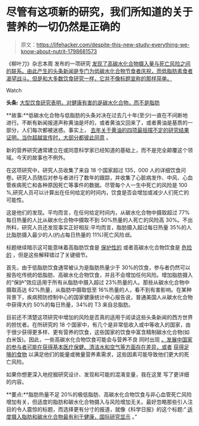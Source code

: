 # 尽管有这项新的研究，我们所知道的关于营养的一切仍然是正确的

> 原文：<https://lifehacker.com/despite-this-new-study-everything-we-know-about-nutrit-1798681573>

《柳叶刀》杂志本周 发布的一项研究 [发现了高碳水化合物摄入量与死亡风险之间的联系。由此产生的头条新闻是专门为低碳水化合物节食者庆祝，而低脂肪素食者渴望战斗。但是和大多数饮食研究一样，它并不像标题宣称的那样简单。](http://www.thelancet.com/journals/lancet/article/PIIS0140-6736(17)32252-3/fulltext) 

Watch

**头条:** [大型饮食研究表明，对健康有害的是碳水化合物，而不是脂肪](https://www.cbsnews.com/news/large-study-suggests-carbs-not-fats-bad-for-you/)

**故事:**低碳水化合物与低脂肪的头条对决在过去几十年(至少)一直在不间断地进行。不断有新闻报道声称黄油是坏的，或者黄油又回来了，或者黄油是基质的一部分，人们每次都被迷惑。事实上， [去年关于黄油的四项最摇摆不定的研究结果证明，当你超越宣传时，大部分都彼此同意](http://www.thenutritionwonk.com/single-post/2016/12/19/A-Fake-Nutrition-Controversy-in-Four-Bullet-Points) 。

新的营养研究通常建立在或同意科学家已经知道的基础上，而不是完全颠覆这个领域。今天的故事也不例外。

在这项研究中，研究人员收集了来自 18 个国家超过 135，000 人的详细饮食问卷。研究人员随后对参与者进行了数年的跟踪，并收集了心脏病发作、中风、心血管疾病死亡和各种原因死亡等事件的数据。尽管每个人一生中死亡的风险是 100 %,研究人员可以计算出在任何给定的时间内，饮食是否会增加或减少人们死亡的可能性。

这是他们的发现。平均而言，在任何给定时间内，从碳水化合物中摄取超过 77%每日热量的人比从碳水化合物中摄取不到 50%热量的人死亡的风险高 30%。不出所料，研究人员还发现事实正好相反:平均而言，脂肪摄入超过每日热量 35%的人比脂肪摄入最少的人(约占每日热量的 11%)死亡风险*低*。

标题继续暗示这可能意味着高脂肪饮食是 [保护性的](http://www.popsci.com/high-fat-low-carb-heart-health#page-3) 或者高碳水化合物饮食是 [危险的](http://www.news.com.au/lifestyle/health/diet/a-major-new-study-has-shown-just-how-dangerous-a-lowfat-diet-can-be/news-story/446a27d002d9fdb62a4de892466e3942) ，但是这些解释错过了关键细节。

首先，由于低脂肪饮食通常被认为是脂肪热量少于 30%的饮食，参与者仍然可以报告吃传统的低脂肪、高碳水化合物饮食，并且不会增加任何风险。增加脂肪摄入的“保护”效应适用于所有从脂肪中摄入超过 23%热量的人。那些从碳水化合物中摄取高达 62%热量，从脂肪中摄取低至 16%热量的人，看不到有害影响。在某种背景下，疾病预防控制中心的国家健康统计中心报告说，普通美国人从碳水化合物中获得大约 50%的每日热量，34%的 T3 来自总脂肪。

目前还不清楚这项研究中增加的风险是否真的适用于阅读这些头条新闻的西方世界的担忧者。在所研究的 18 个国家中，有几个是非常低收入或中等收入的国家，由于很少获得更多样、更有营养的饮食，这些国家的饮食中富含精制碳水化合物(如白米饭)。因此，一些高碳水化合物饮食可能会与营养不良 同时出现 [。发展中国家的参与者可能在获得基本医疗保健、清洁水和空气等方面存在差异，或者](http://www.sciencemediacentre.org/expert-reaction-to-study-of-replacing-fat-with-high-carb-intake/) [获得足够的食物](http://www.fao.org/3/a-i4030e.pdf) 以满足他们的能量或微量营养素需求，这些因素可能导致他们更大的死亡风险。

如果你想更深入地挖掘研究设计、发现和可能的混淆变量，我在这里 写了更详细的内容。

**要点:**脂肪热量不足 20%的极低脂肪、高碳水化合物饮食与非心血管死亡风险增加有关，但适度的脂肪和碳水化合物摄入与风险增加无关。最好忽略那些引人注目的令人震惊的标题，而选择更有分寸的报道，就像《科学日报》的这个标题:“ [适度摄入脂肪和碳水化合物最有利于健康，国际研究显示](https://www.sciencedaily.com/releases/2017/08/170829091027.htm) 。”